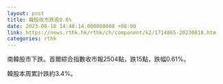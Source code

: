 ```yaml
---
layout: post
title: 韓股收市跌逾0.6%
date: 2023-08-18 14:48:14.000000000 +08:00
link: https://news.rthk.hk/rthk/ch/component/k2/1714065-20230818.htm
categories: rthk
---
```


南韓股市下跌。首爾綜合指數收市報2504點，跌15點，跌幅0.61%。

韓股本周累計跌約3.4%。
